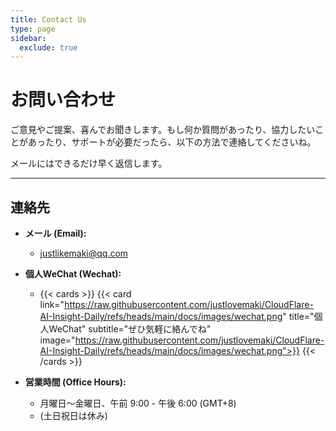 ```yaml
---
title: Contact Us
type: page
sidebar:
  exclude: true
---
```

# お問い合わせ

ご意見やご提案、喜んでお聞きします。もし何か質問があったり、協力したいことがあったり、サポートが必要だったら、以下の方法で連絡してくださいね。

メールにはできるだけ早く返信します。

---

## **連絡先**

*   **メール (Email):**
    *   [justlikemaki@qq.com](mailto:justlikemaki@qq.com)

*   **個人WeChat (Wechat):**
    *   {{< cards >}}
        {{< card link="https://raw.githubusercontent.com/justlovemaki/CloudFlare-AI-Insight-Daily/refs/heads/main/docs/images/wechat.png" title="個人WeChat" subtitle="ぜひ気軽に絡んでね" image="https://raw.githubusercontent.com/justlovemaki/CloudFlare-AI-Insight-Daily/refs/heads/main/docs/images/wechat.png">}}
        {{< /cards >}}

*   **営業時間 (Office Hours):**
    *   月曜日〜金曜日、午前 9:00 - 午後 6:00 (GMT+8)
    *   (土日祝日は休み)